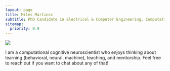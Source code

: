 ```yaml
---
layout: page
title: Miles Martinez
subtitle: PhD Candidate in Electrical & Computer Engineering, Computational Neuroscientist
sitemap:
  priority: 0.9
---
```


<img src="{{ '/assets/img/pudhina.jpg'}}" id="about-img">

<div id="describe-text">
	<p>I am a computational cognitive neuroscientist who enjoys thinking about learning (behavioral, neural, machine), teaching, and mentorship. Feel free to reach out if you want to chat about any of that!</p>
</div>